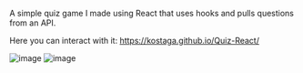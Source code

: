 A simple quiz game I made using React that uses hooks and pulls questions from an API.

Here you can interact with it: https://kostaga.github.io/Quiz-React/

![image](https://github.com/Kostaga/Quiz-React/assets/59094550/3bef9919-fa36-4f89-86f7-ffe6cb82620a)
![image](https://github.com/Kostaga/Quiz-React/assets/59094550/5e860f5e-f50e-41bf-a862-45e41f3fe2f7)

